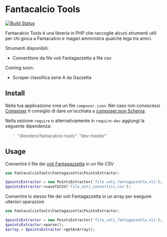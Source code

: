 Fantacalcio Tools
=================

[![Build Status](https://travis-ci.org/dlondero/fantacalcio-tools.svg?branch=master)](https://travis-ci.org/dlondero/fantacalcio-tools)

Fantacalcio Tools è una libreria in PHP che raccoglie alcuni strumenti utili per chi gioca a Fantacalcio e magari
amministra qualche lega tra amici.

Strumenti disponibili:

- Convertitore da file voti Fantagazzetta a file csv

Coming soon:

- Scraper classifica serie A da Gazzetta

## Install

Nella tua applicazione crea un file `composer.json`. Nel caso non conoscessi [Composer](https://getcomposer.org/)
ti consiglio di dare un'occhiata a [composer.json Schema](https://getcomposer.org/doc/04-schema.md).

Nella sezione `require` o alternativamente in `require-dev` aggiungi la seguente dipendenza:

> "dlondero/fantacalcio-tools": "dev-master"

## Usage

Convertire il file dei [voti Fantagazzetta](http://www.fantagazzetta.com/voti-fantagazzetta-serie-A) in un file CSV

```php
use FantacalcioTools\Fantagazzetta\PointsExtractor;

$pointsExtractor = new PointsExtractor('file_voti_fantagazzetta.xls');
$pointsExtractor->saveToCSV('file_voti_convertiti.csv');
```

Convertire lo stesso file dei voti Fantagazzetta in un array per eseguire ulteriori operazioni

```php
use FantacalcioTools\Fantagazzetta\PointsExtractor;

$pointsExtractor = new PointsExtractor('file_voti_fantagazzetta.xls');
$pointsExtractor->parse();
$array = $pointsExtractor->getAsArray();
```